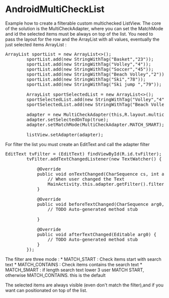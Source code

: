 # AndroidMultiCheckList
Example how to create a filterable custom multichecked ListView.
The core of the solution is the MultiCheckAdapter, where you can set the MatchMode and id the selected items must be always on top of the list. 
You need to pass the layout for the row and the ArrayList with all values, eventually the just selected items ArrayList : 
<pre>
ArrayList<StringWithTag> sportList = new ArrayList<>();
        sportList.add(new StringWithTag("Basket","23"));
        sportList.add(new StringWithTag("Volley","4"));
        sportList.add(new StringWithTag("Soccer","45"));
        sportList.add(new StringWithTag("Beach Volley","2"));
        sportList.add(new StringWithTag("Ski","78"));
        sportList.add(new StringWithTag("Ski jump ","79"));

        ArrayList<StringWithTag> sportSelectedList = new ArrayList<>();
        sportSelectedList.add(new StringWithTag("Volley","4"));
        sportSelectedList.add(new StringWithTag("Beach Volley","2"));
        
        adapter = new MultiCheckAdapter(this,R.layout.multicheckitem,sportList,sportSelectedList);
        adapter.setSelectedOnTop(true);
        adapter.setMatchMode(MultiCheckAdapter.MATCH_SMART);

        listView.setAdapter(adapter);
</pre>

For filter the list you must create an EditText and call the adapter filter 
<pre>
EditText tvFilter = (EditText) findViewById(R.id.tvFilter);
        tvFilter.addTextChangedListener(new TextWatcher() {

            @Override
            public void onTextChanged(CharSequence cs, int arg1, int arg2, int arg3) {
                // When user changed the Text
                MainActivity.this.adapter.getFilter().filter(cs);
            }

            @Override
            public void beforeTextChanged(CharSequence arg0, int arg1, int arg2,int arg3) {
                // TODO Auto-generated method stub

            }

            @Override
            public void afterTextChanged(Editable arg0) {
                // TODO Auto-generated method stub
            }
        });
</pre>
The filter are three mode :
     * MATCH_START : Check items start with search text
     * MATCH_CONTAINS : Check items contains the search text
     * MATCH_SMART : if length search text lower 3 user MATCH START, otherwise MATCH_CONTAINS. this is the default

The selected items are always visible (even don't match the filter),and if you want can positionated on top of the list.
